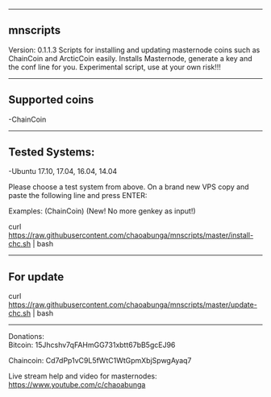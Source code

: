---------
mnscripts
---------
Version: 0.1.1.3
Scripts for installing and updating masternode coins such as ChainCoin and ArcticCoin easily. Installs Masternode, generate a key and the conf line for you.
Experimental script, use at your own risk!!!

----------------
Supported coins
----------------
-ChainCoin

---------------
Tested Systems: 
---------------
-Ubuntu 17.10, 17.04, 16.04, 14.04

Please choose a test system from above.
On a brand new VPS copy and paste the following line and press ENTER:

Examples:
(ChainCoin) (New! No more genkey as input!)

curl https://raw.githubusercontent.com/chaoabunga/mnscripts/master/install-chc.sh | bash

----------------------------------------------------
For update
----------------------------------------------------

curl https://raw.githubusercontent.com/chaoabunga/mnscripts/master/update-chc.sh | bash


**********

Donations:  
Bitcoin:    15Jhcshv7qFAHmGG731xbtt67bB5gcEJ96

Chaincoin:  Cd7dPp1vC9L5fWtC1WtGpmXbjSpwgAyaq7
            
Live stream help and video for masternodes: https://www.youtube.com/c/chaoabunga

